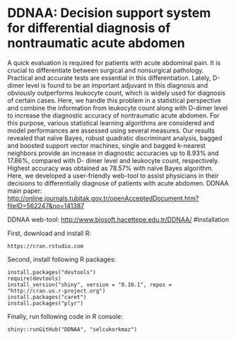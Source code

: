 # DDNAA: Decision support system for differential diagnosis of nontraumatic acute abdomenA quick evaluation is required for patients with acute abdominal pain. It is crucial to differentiate between surgical and nonsurgical pathology. Practical and accurate tests are essential in this differentiation. Lately, D-dimer level is found to be an important adjuvant in this diagnosis and obviously outperforms leukocyte count, which is widely used for diagnosis of certain cases. Here, we handle this problem in a statistical perspective and combine the information from leukocyte count along with D-dimer level to increase the diagnostic accuracy of nontraumatic acute abdomen. For this purpose, various statistical learning algorithms are considered and model performances are assessed using several measures. Our results revealed that naïve Bayes, robust quadratic discriminant analysis, bagged and boosted support vector machines, single and bagged k-nearest neighbors provide an increase in diagnostic accuracies up to 8.93% and 17.86%, compared with D- dimer level and leukocyte count, respectively. Highest accuracy was obtained as 78.57% with naïve Bayes algorithm. Here, we developed a user-friendly web-tool to assist physicians in their decisions to differentially diagnose of patients with acute abdomen.DDNAA main paper: http://online.journals.tubitak.gov.tr/openAcceptedDocument.htm?fileID=562247&no=141387DDNAA web-tool: http://www.biosoft.hacettepe.edu.tr/DDNAA/#InstallationFirst, download and install R:    https://cran.rstudio.comSecond, install following R packages:    install.packages("devtools")    require(devtools)    install_version("shiny", version = "0.10.1", repos = "http://cran.us.r-project.org")    install.packages("caret")    install.packages("plyr")Finally, run following code in R console:    shiny::runGitHub("DDNAA", "selcukorkmaz")